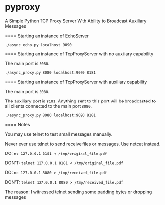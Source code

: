 pyproxy
=======

A Simple Python TCP Proxy Server With Ability to Broadcast Auxiliary Messages

==== Starting an instance of EchoServer

`./async_echo.py localhost 9090`

==== Starting an instance of TcpProxyServer with no auxiliary capability

The main port is `8080`.

`./async_proxy.py 8080 localhost:9090 8181`

==== Starting an instance of TcpProxyServer with auxiliary capability

The main port is `8080`.

The auxiliary port is `8181`. Anything sent to this port will be broadcasted to all clients connected to the main port `8080`.

`./async_proxy.py 8080 localhost:9090 8181`

==== Notes

You may use telnet to test small messages manually.

Never ever use telnet to send receive files or messages. Use netcat instead.

DO: `nc 127.0.0.1 8181 < /tmp/original_file.pdf`

DON'T: `telnet 127.0.0.1 8181 < /tmp/original_file.pdf`

DO: `nc 127.0.0.1 8080 > /tmp/received_file.pdf`

DON'T: `telnet 127.0.0.1 8080 > /tmp/received_file.pdf`

The reason: I witnessed telnet sending some padding bytes or dropping messages
